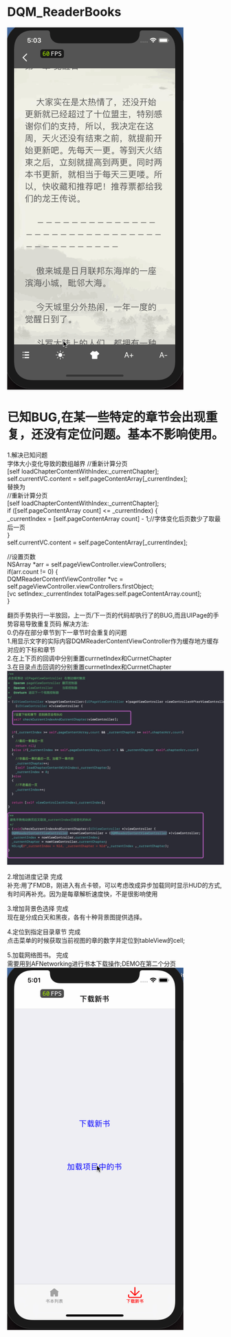 # DQM_ReaderBooks

![image](https://github.com/20120608/DQM_ReaderBooks/blob/master/demo.gif)
# 已知BUG,在某一些特定的章节会出现重复，还没有定位问题。基本不影响使用。



1.解决已知问题    
字体大小变化导致的数组越界
//重新计算分页    
  [self loadChapterContentWithIndex:_currentChapter];    
  self.currentVC.content = self.pageContentArray[_currentIndex];    
  替换为    
  //重新计算分页    
  [self loadChapterContentWithIndex:_currentChapter];    
  if ([self.pageContentArray count] <= _currentIndex) {    
    _currentIndex = [self.pageContentArray count] - 1;//字体变化后页数少了取最后一页    
  }    
  self.currentVC.content = self.pageContentArray[_currentIndex];    
    
  //设置页数    
  NSArray *arr = self.pageViewController.viewControllers;      
  if(arr.count != 0) {    
    DQMReaderContentViewController *vc = self.pageViewController.viewControllers.firstObject;    
    [vc setIndex:_currentIndex totalPages:self.pageContentArray.count];   
  }    
        
        
  翻页手势执行一半放回，上一页/下一页的代码却执行了的BUG,而且UIPage的手势容易导致重复页码
  解决方法:  
  0.仍存在部分章节到下一章节时会重复的问题    
  1.用显示文字的实际内容DQMReaderContentViewController作为缓存地方缓存对应的下标和章节    
  2.在上下页的回调中分别重置currnetIndex和CurrnetChapter     
  3.在目录点击回调的分别重置currnetIndex和CurrnetChapter 
  ![image](https://github.com/20120608/DQM_ReaderBooks/blob/master/DQM_ReaderBooks/BUG2.jpg)
     
        
             
        
        
        
  
  2.增加进度记录  完成        
    补充:用了FMDB，刚进入有点卡顿，可以考虑改成异步加载同时显示HUD的方式,有时间再补充。因为是每章解析速度快，不是很影响使用
      
  3.增加背景色选择  完成      
  现在是分成白天和黑夜，各有十种背景图提供选择。
      
4.定位到指定目录章节 完成      
点击菜单的时候获取当前视图的章的数字并定位到tableView的cell;    

5.加载网络图书。  完成      
需要用到AFNetworking进行书本下载操作;DEMO在第二个分页    
![image](https://github.com/20120608/DQM_ReaderBooks/blob/master/download.gif)

  
  
